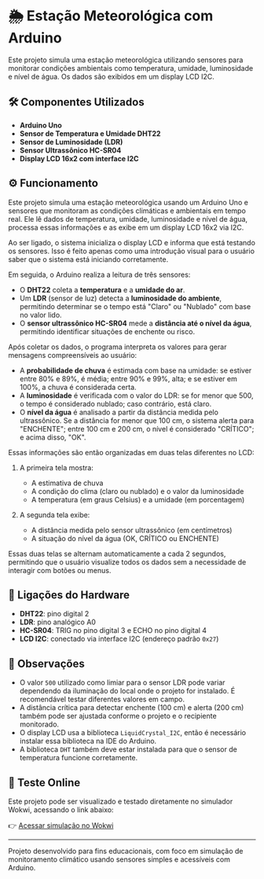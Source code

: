 # 🌦️ Estação Meteorológica com Arduino

Este projeto simula uma estação meteorológica utilizando sensores para monitorar condições ambientais como temperatura, umidade, luminosidade e nível de água. Os dados são exibidos em um display LCD I2C.

## 🛠️ Componentes Utilizados

- **Arduino Uno**
- **Sensor de Temperatura e Umidade DHT22**
- **Sensor de Luminosidade (LDR)**
- **Sensor Ultrassônico HC-SR04**
- **Display LCD 16x2 com interface I2C**

## ⚙️ Funcionamento

Este projeto simula uma estação meteorológica usando um Arduino Uno e sensores que monitoram as condições climáticas e ambientais em tempo real. Ele lê dados de temperatura, umidade, luminosidade e nível de água, processa essas informações e as exibe em um display LCD 16x2 via I2C.

Ao ser ligado, o sistema inicializa o display LCD e informa que está testando os sensores. Isso é feito apenas como uma introdução visual para o usuário saber que o sistema está iniciando corretamente.

Em seguida, o Arduino realiza a leitura de três sensores:

- O **DHT22** coleta a **temperatura** e a **umidade do ar**.
- Um **LDR** (sensor de luz) detecta a **luminosidade do ambiente**, permitindo determinar se o tempo está "Claro" ou "Nublado" com base no valor lido.
- O **sensor ultrassônico HC-SR04** mede a **distância até o nível da água**, permitindo identificar situações de enchente ou risco.

Após coletar os dados, o programa interpreta os valores para gerar mensagens compreensíveis ao usuário:

- A **probabilidade de chuva** é estimada com base na umidade: se estiver entre 80% e 89%, é média; entre 90% e 99%, alta; e se estiver em 100%, a chuva é considerada certa.
- A **luminosidade** é verificada com o valor do LDR: se for menor que 500, o tempo é considerado nublado; caso contrário, está claro.
- O **nível da água** é analisado a partir da distância medida pelo ultrassônico. Se a distância for menor que 100 cm, o sistema alerta para "ENCHENTE"; entre 100 cm e 200 cm, o nível é considerado "CRÍTICO"; e acima disso, "OK".

Essas informações são então organizadas em duas telas diferentes no LCD:

1. A primeira tela mostra:
   - A estimativa de chuva
   - A condição do clima (claro ou nublado) e o valor da luminosidade
   - A temperatura (em graus Celsius) e a umidade (em porcentagem)

2. A segunda tela exibe:
   - A distância medida pelo sensor ultrassônico (em centímetros)
   - A situação do nível da água (OK, CRÍTICO ou ENCHENTE)

Essas duas telas se alternam automaticamente a cada 2 segundos, permitindo que o usuário visualize todos os dados sem a necessidade de interagir com botões ou menus.

## 🔌 Ligações do Hardware

- **DHT22**: pino digital 2  
- **LDR**: pino analógico A0  
- **HC-SR04**: TRIG no pino digital 3 e ECHO no pino digital 4  
- **LCD I2C**: conectado via interface I2C (endereço padrão `0x27`)  

## 📝 Observações

- O valor `500` utilizado como limiar para o sensor LDR pode variar dependendo da iluminação do local onde o projeto for instalado. É recomendável testar diferentes valores em campo.
- A distância crítica para detectar enchente (100 cm) e alerta (200 cm) também pode ser ajustada conforme o projeto e o recipiente monitorado.
- O display LCD usa a biblioteca `LiquidCrystal_I2C`, então é necessário instalar essa biblioteca na IDE do Arduino.
- A biblioteca `DHT` também deve estar instalada para que o sensor de temperatura funcione corretamente.

## 🔗 Teste Online

Este projeto pode ser visualizado e testado diretamente no simulador Wokwi, acessando o link abaixo:

👉 [Acessar simulação no Wokwi](https://wokwi.com/projects/432658398993718273)

---

Projeto desenvolvido para fins educacionais, com foco em simulação de monitoramento climático usando sensores simples e acessíveis com Arduino.
